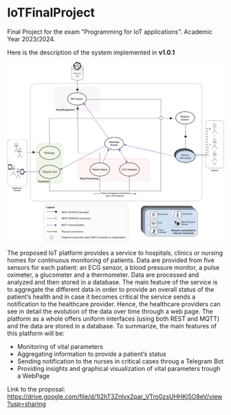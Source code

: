 # IoTFinalProject
Final Project for the exam "Programming for IoT applications". Academic Year 2023/2024.

Here is the description of the system implemented in **v1.0.1**

<p align="center">
    <img src="images/FinalProject.svg">
</p>

The proposed IoT platform provides a service to hospitals, clinics or nursing
homes for continuous monitoring of patients. Data are provided from five sensors
for each patient: an ECG sensor, a blood pressure monitor, a pulse oximeter, a
glucometer and a thermometer. Data are processed and analyzed and then stored in a database. The main feature of the service is to aggregate
the different data in order to provide an overall status of the patient’s health and
in case it becomes critical the service sends a notification to the healthcare
provider. Hence, the healthcare providers can see in detail the evolution of the
data over time through a web page.
The platform as a whole offers uniform interfaces (using both REST and MQTT)
and the data are stored in a database.
To summarize, the main features of this platform will be:

* Monitoring of vital parameters
* Aggregating information to provide a patient’s status
* Sending notification to the nurses in critical cases throug a Telegram Bot
* Providing insights and graphical visualization of vital parameters trough a WebPage


Link to the proposal: https://drive.google.com/file/d/1I2hT3Znlvx2par_VTro0zsUHHKj5O8eV/view?usp=sharing
